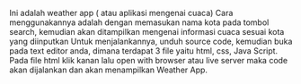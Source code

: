 Ini adalah weather app ( atau aplikasi mengenai cuaca)
Cara menggunakannya adalah dengan memasukan nama kota pada tombol search, kemudian akan ditampilkan mengenai informasi cuaca sesuai kota yang diinputkan
Untuk menjalankannya, unduh source code, kemudian buka pada text editor anda, dimana terdapat 3 file yaitu html, css, Java Script. Pada file html klik kanan lalu open with browser atau live server maka code akan dijalankan dan akan menampilkan Weather App.
